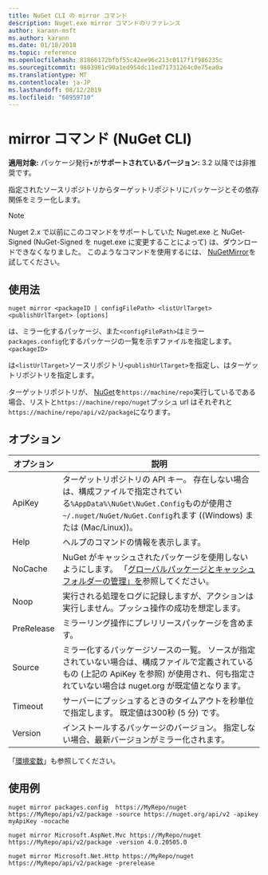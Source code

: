 ```yaml
---
title: NuGet CLI の mirror コマンド
description: Nuget.exe mirror コマンドのリファレンス
author: karann-msft
ms.author: karann
ms.date: 01/18/2018
ms.topic: reference
ms.openlocfilehash: 81866172bfbf55c42ee96c213c0117f1f986235c
ms.sourcegitcommit: 9803981c90a1ed954dc11ed71731264c0e75ea0a
ms.translationtype: MT
ms.contentlocale: ja-JP
ms.lasthandoff: 08/12/2019
ms.locfileid: "68959710"
---
```

# <a name="mirror-command-nuget-cli"></a>mirror コマンド (NuGet CLI)

**適用対象:** パッケージ発行&bullet;が**サポートされているバージョン:** 3.2 以降では非推奨です。

指定されたソースリポジトリからターゲットリポジトリにパッケージとその依存関係をミラー化します。

> [!NOTE]
> Nuget 2.x で以前にこのコマンドをサポートしていた Nuget.exe と NuGet-Signed (NuGet-Signed を nuget.exe に変更することによって) は、ダウンロードできなくなりました。 このようなコマンドを使用するには、 [NuGetMirror](https://www.nuget.org/packages/NuGetMirror/)を試してください。

## <a name="usage"></a>使用法

```cli
nuget mirror <packageID | configFilePath> <listUrlTarget> <publishUrlTarget> [options]
```

は、ミラー化するパッケージ、また`<configFilePath>`はミラー `packages.config`化するパッケージの一覧を示すファイルを指定します。 `<packageID>`

は`<listUrlTarget>`ソースリポジトリ`<publishUrlTarget>`を指定し、はターゲットリポジトリを指定します。

ターゲットリポジトリが、 [NuGet](../../hosting-packages/nuget-server.md)を`https://machine/repo`実行しているである場合、リストと`https://machine/repo/nuget`プッシュ url はそれぞれと`https://machine/repo/api/v2/package`になります。

## <a name="options"></a>オプション

| オプション | 説明 |
| --- | --- |
| ApiKey | ターゲットリポジトリの API キー。 存在しない場合は、構成ファイルで指定されている`%AppData%\NuGet\NuGet.Config`ものが使用さ`~/.nuget/NuGet/NuGet.Config`れます ((Windows) または (Mac/Linux))。 |
| Help | ヘルプのコマンドの情報を表示します。 |
| NoCache | NuGet がキャッシュされたパッケージを使用しないようにします。 「[グローバルパッケージとキャッシュフォルダーの管理」を](../../consume-packages/managing-the-global-packages-and-cache-folders.md)参照してください。 |
| Noop | 実行される処理をログに記録しますが、アクションは実行しません。プッシュ操作の成功を想定します。 |
| PreRelease | ミラーリング操作にプレリリースパッケージを含めます。 |
| Source | ミラー化するパッケージソースの一覧。 ソースが指定されていない場合は、構成ファイルで定義されているもの (上記の ApiKey を参照) が使用され、何も指定されていない場合は nuget.org が既定値となります。 |
| Timeout | サーバーにプッシュするときのタイムアウトを秒単位で指定します。 既定値は300秒 (5 分) です。 |
| Version | インストールするパッケージのバージョン。 指定しない場合、最新バージョンがミラー化されます。 |

「[環境変数](cli-ref-environment-variables.md)」も参照してください。

## <a name="examples"></a>使用例

```cli
nuget mirror packages.config  https://MyRepo/nuget https://MyRepo/api/v2/package -source https://nuget.org/api/v2 -apikey myApiKey -nocache

nuget mirror Microsoft.AspNet.Mvc https://MyRepo/nuget https://MyRepo/api/v2/package -version 4.0.20505.0

nuget mirror Microsoft.Net.Http https://MyRepo/nuget https://MyRepo/api/v2/package -prerelease
```
